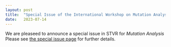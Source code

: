 ```yaml
---
layout: post
title:  "Special Issue of the International Workshop on Mutation Analysis at the Journal of Software: Testing, Verification and Reliability (STVR)."
date:   2023-07-14
---
```


We are pleaseed to announce a special issue in STVR for _Mutation Analysis_ Please see [the special issue page](/2023/#special-issue) for further
details.
